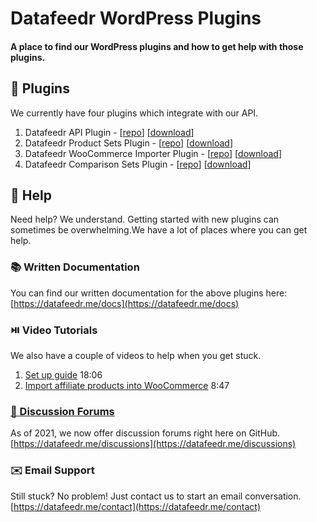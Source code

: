 # Datafeedr WordPress Plugins

#### A place to find our WordPress plugins and how to get help with those plugins.

## 🔌 Plugins

We currently have four plugins which integrate with our API.

1. Datafeedr API Plugin - [[repo](https://github.com/datafeedr/datafeedr-api)] [[download](https://datafeedr.me/dfrapi)]
1. Datafeedr Product Sets Plugin - [[repo](https://github.com/datafeedr/datafeedr-product-sets)] [[download](https://datafeedr.me/dfrps)]
1. Datafeedr WooCommerce Importer Plugin - [[repo](https://github.com/datafeedr/datafeedr-woocommerce-importer)] [[download](https://datafeedr.me/dfrpswc)]
1. Datafeedr Comparison Sets Plugin - [[repo](https://github.com/datafeedr/datafeedr-comparison-sets)] [[download](https://datafeedr.me/dfrcs)]

## 🤔 Help

Need help? We understand. Getting started with new plugins can sometimes be overwhelming.We have a lot of places where you can get help.

### 📚 Written Documentation

You can find our written documentation for the above plugins here: [https://datafeedr.me/docs](https://datafeedr.me/docs)

### ⏯️ Video Tutorials

We also have a couple of videos to help when you get stuck.

1. [Set up guide](https://www.youtube.com/watch?v=A4j7bwL9v-E) 18:06
1. [Import affiliate products into WooCommerce](https://www.youtube.com/watch?v=6MCcGkaUJX8) 8:47

### [💬 Discussion Forums](https://datafeedr.me/discussions)

As of 2021, we now offer discussion forums right here on GitHub. [https://datafeedr.me/discussions](https://datafeedr.me/discussions)

### ✉️ Email Support

Still stuck? No problem! Just contact us to start an email conversation. [https://datafeedr.me/contact](https://datafeedr.me/contact)
